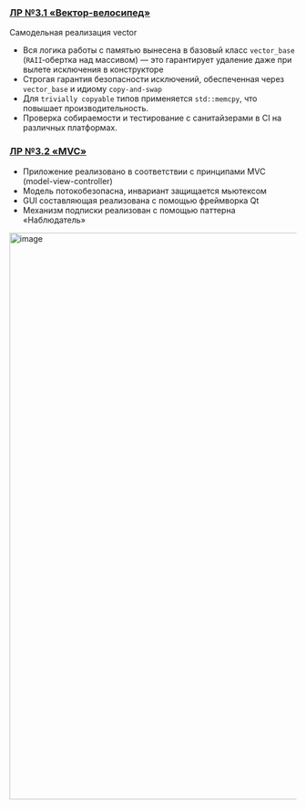 ### [ЛР №3.1 «Вектор-велосипед»](./vector)
Самодельная реализация vector

- Вся логика работы с памятью вынесена в базовый класс `vector_base` (`RAII`‑обертка над массивом) — это гарантирует удаление даже при вылете исключения в конструкторе
- Строгая гарантия безопасности исключений, обеспеченная через `vector_base` и идиому `copy‑and‑swap`
- Для `trivially copyable` типов применяется `std::memcpy`, что повышает производительность.
- Проверка собираемости и тестирование с санитайзерами в CI на различных платформах.

### [ЛР №3.2 «MVC»](./mvc)
- Приложение реализовано в соответствии с принципами MVC (model-view-controller)
- Модель потокобезопасна, инвариант защищается мьютексом
- GUI составляющая реализована с помощью фреймворка Qt
- Механизм подписки реализован с помощью паттерна «Наблюдатель»

<img width="994" alt="image" src="https://github.com/user-attachments/assets/061a7ade-3fbb-44f9-87bf-c502f7e1ad73" />
